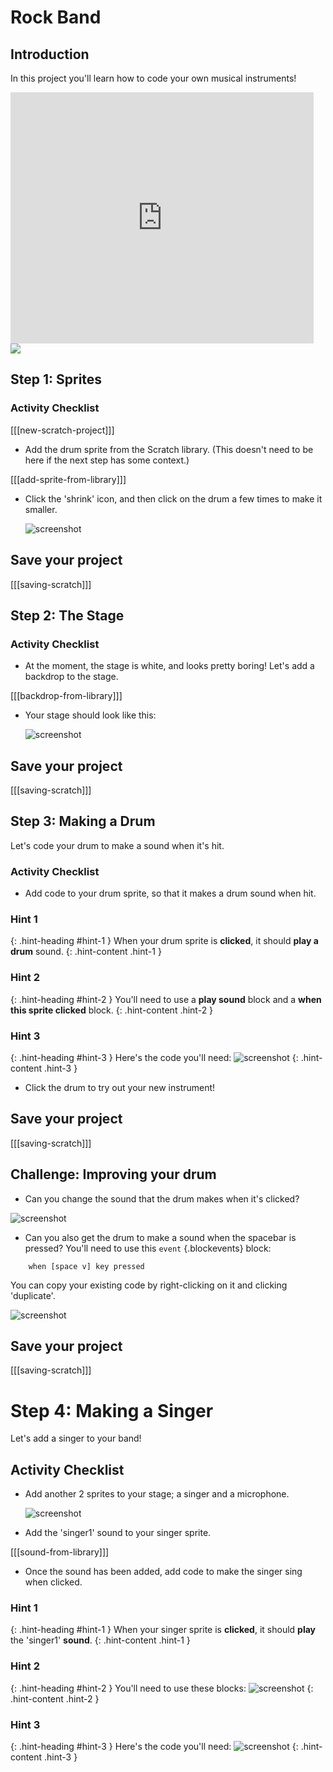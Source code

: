 # Rock Band

## Introduction

In this project you'll learn how to code your own musical instruments!

<div class="scratch-preview">
  <iframe allowtransparency="true" width="485" height="402" src="https://scratch.mit.edu/projects/embed/26741186/?autostart=false" frameborder="0"></iframe>
  <img src="images/band-final.png">
</div>

## Step 1: Sprites

### Activity Checklist

[[[new-scratch-project]]]

+ Add the drum sprite from the Scratch library. (This doesn't need to be here if the next step has some context.)

[[[add-sprite-from-library]]]

+ Click the 'shrink' icon, and then click on the drum a few times to make it smaller.

	![screenshot](images/band-shrink.png)

## Save your project

[[[saving-scratch]]]

## Step 2: The Stage

### Activity Checklist

+ At the moment, the stage is white, and looks pretty boring! Let's add a backdrop to the stage.

[[[backdrop-from-library]]]

+ Your stage should look like this:

	![screenshot](images/band-stage.png)

## Save your project

[[[saving-scratch]]]

## Step 3: Making a Drum

Let's code your drum to make a sound when it's hit.

### Activity Checklist

+ Add code to your drum sprite, so that it makes a drum sound when hit.

### Hint 1
{: .hint-heading #hint-1 }
When your drum sprite is __clicked__, it should __play a drum__ sound.
{: .hint-content .hint-1 }

### Hint 2
{: .hint-heading #hint-2 }
You'll need to use a __play sound__ block and a __when this sprite clicked__ block.
{: .hint-content .hint-2 }

### Hint 3
{: .hint-heading #hint-3 }
Here's the code you'll need:
![screenshot](images/drum-sound-solution.png)
{: .hint-content .hint-3 }

+ Click the drum to try out your new instrument!

## Save your project

[[[saving-scratch]]]

## Challenge: Improving your drum

+ Can you change the sound that the drum makes when it's clicked?

![screenshot](images/band-drum-sound.png)

+ Can you also get the drum to make a sound when the spacebar is pressed? You'll need to use this `event` {.blockevents} block:

```blocks
	when [space v] key pressed
```

You can copy your existing code by right-clicking on it and clicking 'duplicate'.

![screenshot](images/band-duplicate-code.png)

## Save your project

[[[saving-scratch]]]

# Step 4: Making a Singer

Let's add a singer to your band!

## Activity Checklist

+ Add another 2 sprites to your stage; a singer and a microphone.

	![screenshot](images/band-singer-mic.png)

+ Add the 'singer1' sound to your singer sprite.

[[[sound-from-library]]]

+ Once the sound has been added, add code to make the singer sing when clicked.

### Hint 1
{: .hint-heading #hint-1 }
When your singer sprite is __clicked__, it should __play__ the 'singer1' __sound__.
{: .hint-content .hint-1 }

### Hint 2
{: .hint-heading #hint-2 }
You'll need to use these blocks:
![screenshot](images/drum-singer-blocks.png)
{: .hint-content .hint-2 }

### Hint 3
{: .hint-heading #hint-3 }
Here's the code you'll need:
![screenshot](images/drum-singer-solution.png)
{: .hint-content .hint-3 }
